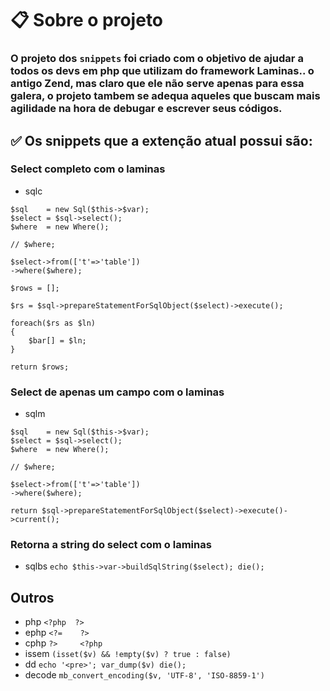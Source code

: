 # 📋 Sobre o projeto
### O projeto dos `snippets` foi criado com o objetivo de ajudar a todos os devs em php que utilizam do framework <b>Laminas</b>.. o antigo <b>Zend</b>, mas claro que ele não serve apenas para essa galera, o projeto tambem se adequa aqueles que buscam mais agilidade na hora de debugar e escrever seus códigos.

## ✅ Os snippets que a extenção atual possui são:


### Select completo com o laminas
- sqlc 
``` 
$sql    = new Sql($this->$var);
$select = $sql->select();
$where  = new Where();

// $where;

$select->from(['t'=>'table'])
->where($where);

$rows = [];

$rs = $sql->prepareStatementForSqlObject($select)->execute();

foreach($rs as $ln)
{
    $bar[] = $ln;
}

return $rows;
```
### Select de apenas um campo com o laminas
- sqlm
``` 
$sql    = new Sql($this->$var);
$select = $sql->select();
$where  = new Where();

// $where;

$select->from(['t'=>'table'])
->where($where);

return $sql->prepareStatementForSqlObject($select)->execute()->current();
```

### Retorna a string do select com o laminas

- sqlbs `echo $this->var->buildSqlString($select); die();`

## Outros

- php  `<?php  ?>`
- ephp `<?=    ?>`
- cphp `?>     <?php`
- issem  `(isset($v) && !empty($v) ? true : false)`
- dd     `echo '<pre>'; var_dump($v) die(); `
- decode `mb_convert_encoding($v, 'UTF-8', 'ISO-8859-1')`
